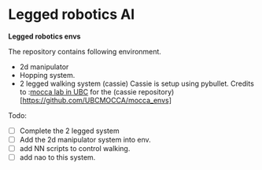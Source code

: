 # Legged robotics AI

**Legged robotics envs**

The repository contains following environment.
- 2d manipulator
- Hopping system.
- 2 legged walking system (cassie)
    Cassie is setup using pybullet.
    Credits to :[mocca lab in UBC](https://github.com/UBCMOCCA) for the (cassie repository)[https://github.com/UBCMOCCA/mocca_envs]


Todo:
- [ ] Complete the 2 legged system
- [ ] Add the 2d manipulator system into env.
- [ ] add NN scripts to control walking.
- [ ] add nao to this system.
